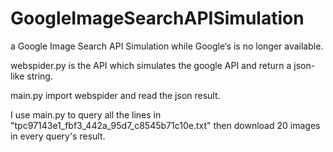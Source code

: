 # GoogleImageSearchAPISimulation
a Google Image Search API Simulation while Google‘s is no longer available.

webspider.py is the API which simulates the google API and return a json-like string.

main.py import webspider and read the json result.

I use main.py to query all the lines in "tpc97143e1_fbf3_442a_95d7_c8545b71c10e.txt" 
then download 20 images in every query's result.
